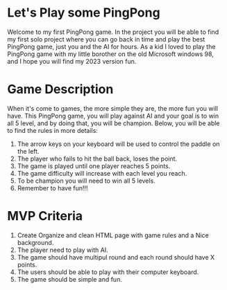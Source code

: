 # Let's Play some PingPong

Welcome to my first PingPong game.
In the project you will be able to find my first solo project where you can go back in time and play the best 
PingPong game, just you and the AI for hours.
As a kid I loved to play the PingPong game with my little borother on the old Microsoft windows 98, and I hope you will find
my 2023 version fun.

# Game Description

When it's come to games, the more simple they are, the more fun you will have.
This PingPong game, you will play against AI and your goal is to win all 5 level, and by doing that, you will be champion.
Below, you will be able to find the rules in more details:

1. The arrow keys on your keyboard will be used to control the paddle on the left.
2. The player who fails to hit the ball back, loses the point.
3. The game is played until one player reaches 5 points.
4. The game difficulty will increase with each level you reach.
5. To be champion you will need to win all 5 levels.
6. Remember to have fun!!!

# MVP Criteria

1. Create Organize and clean HTML page with game rules and a Nice background.
2. The player need to play with AI.
3. The game should have multipul round and each round should have X points.
4. The users should be able to play with their computer keyboard.
5. The game should be simple and fun.
